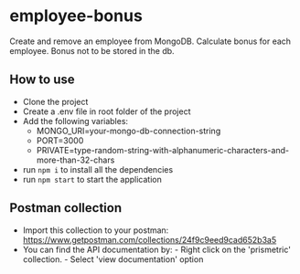 # employee-bonus
Create and remove an employee from MongoDB. Calculate bonus for each employee. Bonus not to be stored in the db.

## How to use

- Clone the project
- Create a .env file in root folder of the project
- Add the following variables: 
     - MONGO_URI=your-mongo-db-connection-string
     - PORT=3000 
     - PRIVATE=type-random-string-with-alphanumeric-characters-and-more-than-32-chars
- run `npm i` to install all the dependencies
- run `npm start` to start the application

## Postman collection

- Import this collection to your postman: https://www.getpostman.com/collections/24f9c9eed9cad652b3a5
- You can find the API documentation by: 
      - Right click on the 'prismetric' collection.
      - Select 'view documentation' option
